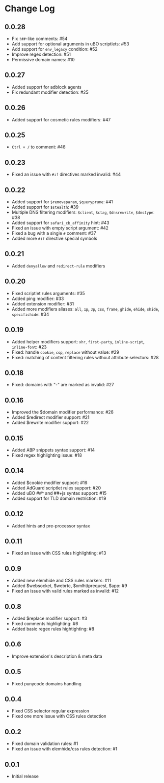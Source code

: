 # Change Log

## 0.0.28

- Fix `!##`-like comments: #54
- Add support for optional arguments in uBO scriptlets: #53
- Add support for `env_legacy` condition: #52
- Improve regex detection: #51
- Permissive domain names: #10

## 0.0.27

- Added support for adblock agents
- Fix redundant modifier detection: #25

## 0.0.26

- Added support for cosmetic rules modifiers: #47

## 0.0.25

- `Ctrl + /` to comment: #46

## 0.0.23

- Fixed an issue with `#if` directives marked invalid: #44

## 0.0.22

- Added support for `$removeparam`, `$queryprune`: #41
- Added support for `$stealth`: #39
- Multiple DNS filtering modifiers: `$client`, `$ctag`, `$dnsrewrite`, `$dnstype`: #38
- Added support for `safari_cb_affinity` hint: #43
- Fixed an issue with empty script argument: #42
- Fixed a bug with a single `#` comment: #37
- Added more `#if` directive special symbols

## 0.0.21

- Added `denyallow` and `redirect-rule` modifiers

## 0.0.20

- Fixed scriptlet rules arguments: #35
- Added ping modifier: #33
- Added extension modifier: #31
- Added more modifiers aliases: `all`, `1p`, `3p`, `css`, `frame`, `ghide`, `ehide`, `shide`, `specifichide`: #34

## 0.0.19

- Added helper modifiers support: `xhr`, `first-party`, `inline-script`, `inline-font`: #23
- Fixed: handle `cookie`, `csp`, `replace` without value: #29
- Fixed: matching of content filtering rules without attribute selectors: #28

## 0.0.18

- Fixed: domains with "-" are marked as invalid: #27

## 0.0.16

- Improved the $domain modifier performance: #26
- Added $redirect modifier support: #21
- Added $rewrite modifier support: #22

## 0.0.15

- Added ABP snippets syntax support: #14
- Fixed regex highlighting issue: #18

## 0.0.14

- Added $cookie modifier support: #16
- Added AdGuard scriptlet rules support: #20
- Added uBO ##^ and ##+js syntax support: #15
- Added support for TLD domain restriction: #19

## 0.0.12

- Added hints and pre-processor syntax

## 0.0.11

- Fixed an issue with CSS rules highlighting: #13

## 0.0.9

- Added new elemhide and CSS rules markers: #11
- Added $websocket, $webrtc, $xmlhttprequest, $app: #9
- Fixed an issue with valid rules marked as invalid: #12

## 0.0.8

- Added $replace modifier support: #3
- Fixed comments highlighting: #6
- Added basic regex rules hightighting: #8

## 0.0.6

- Improve extension's description & meta data

## 0.0.5

- Fixed punycode domains handling

## 0.0.4

- Fixed CSS selector regular expression
- Fixed one more issue with CSS rules detection

## 0.0.2

- Fixed domain validation rules: #1
- Fixed an issue with elemhide/css rules detection: #1

## 0.0.1

- Initial release
